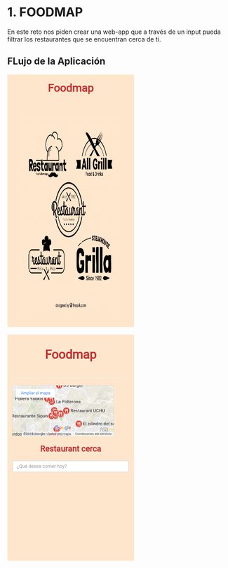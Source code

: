 # 1. FOODMAP
En este reto nos piden crear una web-app que a través de un input pueda filtrar los restaurantes que se encuentran cerca de ti. 

## FLujo de la Aplicación

![Sin titulo](assets/docs/img1.png)

![Sin titulo](assets/docs/img2.png)